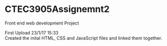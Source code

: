 # CTEC3905Assignemnt2
Front end web development Project

First Upload 23/1/17 15:33 <br>
Created the inital HTML, CSS and JavaScript files and linked them together.
